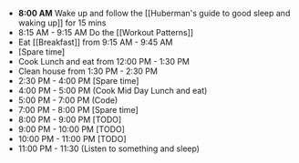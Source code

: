 
- **8:00 AM** Wake up and follow the [[Huberman's guide to good sleep and waking up]] for 15 mins
- 8:15 AM - 9:15 AM Do the [[Workout Patterns]]
- Eat [[Breakfast]] from 9:15 AM - 9:45 AM
- [Spare time]
- Cook Lunch and eat from 12:00 PM - 1:30 PM
- Clean house from 1:30 PM - 2:30 PM
- 2:30 PM - 4:00 PM [Spare time]
- 4:00 PM - 5:00 PM (Cook Mid Day Lunch and eat)
- 5:00 PM - 7:00 PM (Code)
- 7:00 PM - 8:00 PM [Spare time]
- 8:00 PM - 9:00 PM [TODO]
- 9:00 PM - 10:00 PM [TODO]
- 10:00 PM - 11:00 PM [TODO]
- 11:00 PM - 11:30 (Listen to something and sleep)